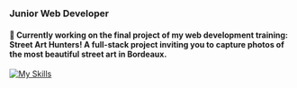 ### Junior Web Developer
#### 🌱 Currently working on the final project of my web development training: Street Art Hunters! A full-stack project inviting you to capture photos of the most beautiful street art in Bordeaux.
[![My Skills](https://skillicons.dev/icons?i=html,css,js,react,nodejs,express,mysql,docker,git)](https://skillicons.dev)

<!--
**LeslieCore34/LeslieCore34** is a ✨ _special_ ✨ repository because its `README.md` (this file) appears on your GitHub profile.

Here are some ideas to get you started:


- 🌱 I’m currently learning ...
- 👯 I’m looking to collaborate on ...
- 🤔 I’m looking for help with ...
- 💬 Ask me about ...
- 📫 How to reach me: ...
- 😄 Pronouns: ...
- ⚡ Fun fact: ...
-->
